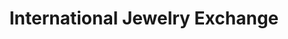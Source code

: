 ---
title: "International Jewelry Exchange"
url: /aventura/international-jewelry-exchange/
shop: Schmuck
---